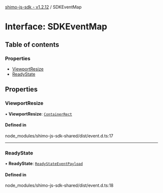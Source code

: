 [shimo-js-sdk - v1.2.12](/README.md) / SDKEventMap

# Interface: SDKEventMap

## Table of contents

### Properties

- [ViewportResize](/interfaces/SDKEventMap.md#viewportresize)
- [ReadyState](/interfaces/SDKEventMap.md#readystate)

## Properties

### ViewportResize

• **ViewportResize**: [`ContainerRect`](/interfaces/ContainerRect.md)

#### Defined in

node_modules/shimo-js-sdk-shared/dist/event.d.ts:17

___

### ReadyState

• **ReadyState**: [`ReadyStateEventPayload`](/interfaces/ReadyStateEventPayload.md)

#### Defined in

node_modules/shimo-js-sdk-shared/dist/event.d.ts:18
